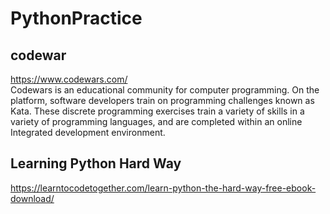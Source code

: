 # PythonPractice
## codewar
https://www.codewars.com/<br>
Codewars is an educational community for computer programming. On the platform, software developers train on programming challenges known as Kata. These discrete programming exercises train a variety of skills in a variety of programming languages, and are completed within an online Integrated development environment.

## Learning Python Hard Way
https://learntocodetogether.com/learn-python-the-hard-way-free-ebook-download/
